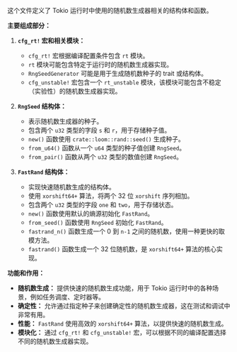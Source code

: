 这个文件定义了 Tokio 运行时中使用的随机数生成器相关的结构体和函数。

**主要组成部分：**

1.  **`cfg_rt!` 宏和相关模块：**
    *   `cfg_rt!` 宏根据编译配置条件包含 `rt` 模块。
    *   `rt` 模块可能包含特定于运行时的随机数生成器实现。
    *   `RngSeedGenerator` 可能是用于生成随机数种子的 trait 或结构体。
    *   `cfg_unstable!` 宏包含一个 `rt_unstable` 模块，该模块可能包含不稳定（实验性）的随机数生成器实现。

2.  **`RngSeed` 结构体：**
    *   表示随机数生成器的种子。
    *   包含两个 `u32` 类型的字段 `s` 和 `r`，用于存储种子值。
    *   `new()` 函数使用 `crate::loom::rand::seed()` 生成种子。
    *   `from_u64()` 函数从一个 `u64` 类型的种子值创建 `RngSeed`。
    *   `from_pair()` 函数从两个 `u32` 类型的数值创建 `RngSeed`。

3.  **`FastRand` 结构体：**
    *   实现快速随机数生成的结构体。
    *   使用 `xorshift64+` 算法，将两个 32 位 `xorshift` 序列相加。
    *   包含两个 `u32` 类型的字段 `one` 和 `two`，用于存储状态。
    *   `new()` 函数使用默认的熵源初始化 `FastRand`。
    *   `from_seed()` 函数使用 `RngSeed` 初始化 `FastRand`。
    *   `fastrand_n()` 函数生成一个 0 到 `n-1` 之间的随机数，使用一种更快的取模方法。
    *   `fastrand()` 函数生成一个 32 位随机数，是 `xorshift64+` 算法的核心实现。

**功能和作用：**

*   **随机数生成：** 提供快速的随机数生成功能，用于 Tokio 运行时中的各种场景，例如任务调度、定时器等。
*   **确定性：** 允许通过指定种子来创建确定性的随机数生成器，这在测试和调试中非常有用。
*   **性能：** `FastRand` 使用高效的 `xorshift64+` 算法，以提供快速的随机数生成。
*   **模块化：** 通过 `cfg_rt!` 和 `cfg_unstable!` 宏，可以根据不同的编译配置选择不同的随机数生成器实现。
